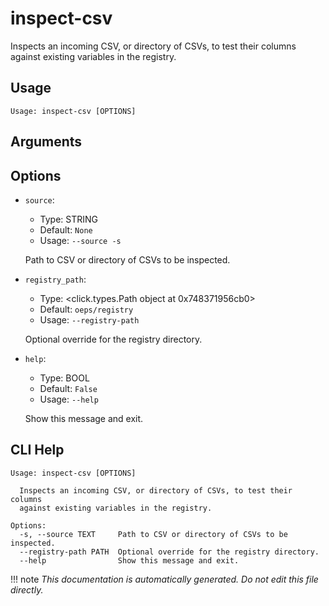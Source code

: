 
# inspect-csv

Inspects an incoming CSV, or directory of CSVs, to test their columns against existing variables in the registry.

## Usage

```
Usage: inspect-csv [OPTIONS]
```

## Arguments


## Options

* `source`:
    * Type: STRING
    * Default: `None`
    * Usage: `--source
-s`

    Path to CSV or directory of CSVs to be inspected.



* `registry_path`:
    * Type: <click.types.Path object at 0x748371956cb0>
    * Default: `oeps/registry`
    * Usage: `--registry-path`

    Optional override for the registry directory.



* `help`:
    * Type: BOOL
    * Default: `False`
    * Usage: `--help`

    Show this message and exit.



## CLI Help

```
Usage: inspect-csv [OPTIONS]

  Inspects an incoming CSV, or directory of CSVs, to test their columns
  against existing variables in the registry.

Options:
  -s, --source TEXT     Path to CSV or directory of CSVs to be inspected.
  --registry-path PATH  Optional override for the registry directory.
  --help                Show this message and exit.
```

!!! note
    _This documentation is automatically generated. Do not edit this file directly._
